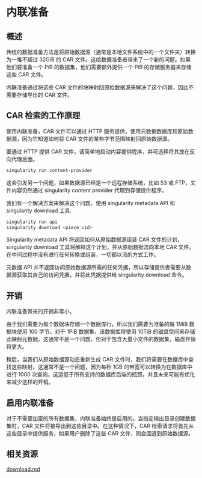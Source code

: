 # 内联准备

## 概述

传统的数据准备方法是将原始数据源（通常是本地文件系统中的一个文件夹）转换为一堆不超过 32GiB 的 CAR 文件。这给数据准备者带来了一个新的问题。如果他们要准备一个 PiB 的数据集，他们需要额外提供一个 PiB 的存储服务器来存储这些 CAR 文件。

内联准备通过将这些 CAR 文件的块映射回原始数据源来解决了这个问题，因此不需要存储导出的 CAR 文件。

## CAR 检索的工作原理

使用内联准备，CAR 文件可以通过 HTTP 服务提供，使用元数据数据库和原始数据源，因为它知道如何将 CAR 文件的某些字节范围映射回原始数据源。

要通过 HTTP 提供 CAR 文件，请简单地启动内容提供程序，并可选择将其放在反向代理后面。

```sh
singularity run content-provider
```

这会引发另一个问题，如果数据源已经是一个远程存储系统，比如 S3 或 FTP，文件内容仍然通过 singularity content provider 代理到存储提供程序。

我们有一个解决方案来解决这个问题，使用 singularity metadata API 和 singularity download 工具.

```bash
singularity run api
singularity download <piece_cid>
```

Singularity metadata API 将返回如何从原始数据源组装 CAR 文件的计划，singularity download 工具将解释这个计划，并从原始数据流向本地 CAR 文件。在中间过程中没有进行任何转换或组装，一切都以流的方式工作。

元数据 API 并不返回访问原始数据源所需的任何凭据，所以存储提供者需要从数据源获取其自己的访问凭据，并将此凭据提供给 singularity download 命令。

## 开销

内联准备带来的开销非常小。

由于我们需要为每个数据块存储一个数据库行，所以我们需要为准备的每 1MiB 数据块使用 100 字节。对于 1PiB 数据集，该数据库将使用 10TiB 的磁盘空间来存储此映射元数据。这通常不是一个问题，但对于包含大量小文件的数据集，磁盘开销将更大。

稍后，当我们从原始数据源动态重新生成 CAR 文件时，我们将需要在数据库中查找这些映射。这通常不是一个问题，因为每秒 1GB 的带宽可以转换为在数据库中进行 1000 次查询，这远低于所有支持的数据库后端的瓶颈，并且未来可能有优化来减少这样的开销。

## 启用内联准备

对于不需要加密的所有数据集，内联准备始终是启用的。当指定输出目录创建数据集时，CAR 文件将被导出到这些目录中。在这种情况下，CAR 检索请求将首先从这些目录中提供服务，如果用户删除了这些 CAR 文件，则会回退到原始数据源。

## 相关资源

[download.md](../cli-reference/download.md "mention")